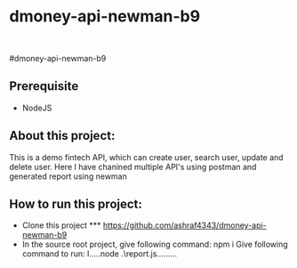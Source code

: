 # dmoney-api-newman-b9

﻿

#dmoney-api-newman-b9
## Prerequisite
- NodeJS
## About this project:
This is a demo fintech API, which can create user, search user, update and delete user. Here I have chanined multiple API's using postman and generated report using newman
## How to run this project:
- Clone this project
*** https://github.com/ashraf4343/dmoney-api-newman-b9
- In the source root project, give following command:
npm i
Give following command to run:
I.....node .\report.js.........
